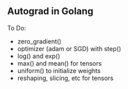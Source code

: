 
## Autograd in Golang

To Do:
* zero_gradient()
* optimizer (adam or SGD) with step()
* log() and exp()
* max() and mean() for tensors
* uniform() to initialize weights
* reshaping, slicing, etc for tensors
